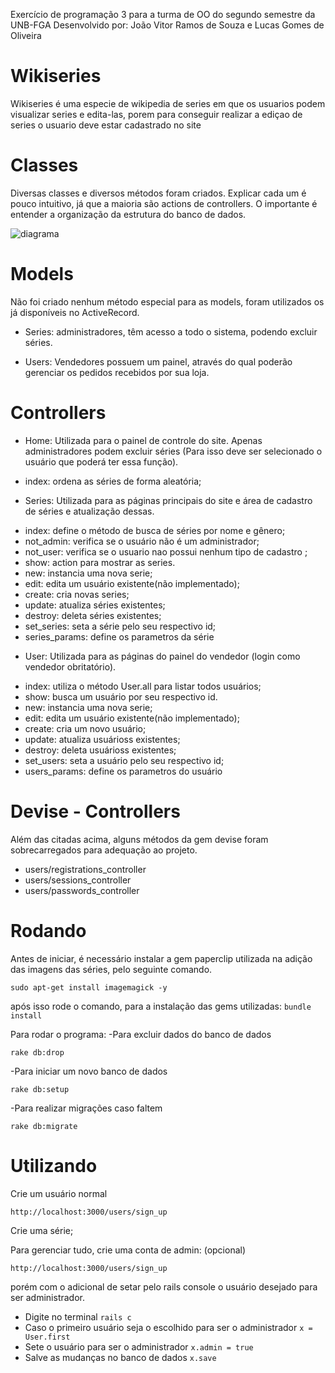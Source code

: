 Exercício de programação 3 para a turma de OO do segundo semestre da UNB-FGA
Desenvolvido por: João Vitor Ramos de Souza e Lucas Gomes de Oliveira

# Wikiseries

Wikiseries é uma especie de wikipedia de series em que os usuarios podem visualizar series e edita-las, porem para conseguir realizar a ediçao de series o usuario deve estar cadastrado no site

# Classes

Diversas classes e diversos métodos foram criados. Explicar cada um é pouco intuitivo, já que a maioria são actions de controllers. O importante é entender a organização da estrutura do banco de dados.

![diagrama](http://imgur.com/a/ikxPQ)


# Models

Não foi criado nenhum método especial para as models, foram utilizados os já disponíveis no ActiveRecord.

* Series: administradores, têm acesso a todo o sistema, podendo excluir séries.

* Users: Vendedores possuem um painel, através do qual poderão gerenciar os pedidos recebidos por sua loja.

# Controllers

* Home: Utilizada para o painel de controle do site. Apenas administradores podem excluir séries (Para isso deve ser selecionado o usuário que poderá ter essa função).
 - index: ordena as séries de forma aleatória;
 
* Series: Utilizada para as páginas principais do site e área de cadastro de séries e atualização dessas.
 - index: define o método de busca de séries por nome e gênero;
 - not_admin: verifica se o usuário não é um administrador;
 - not_user: verifica se o usuario nao possui nenhum tipo de cadastro ;
 - show: action para mostrar as series.
 - new: instancia uma nova serie;
 - edit: edita um usuário existente(não implementado);
 - create: cria novas series;
 - update: atualiza séries existentes;
 - destroy: deleta séries existentes;
 - set_series: seta a série pelo seu respectivo id;
 - series_params: define os parametros da série
 
 
* User: Utilizada para as páginas do painel do vendedor (login como vendedor obritatório).
 - index: utiliza o método User.all para listar todos usuários;
 - show: busca um usuário por seu respectivo id.
 - new: instancia uma nova serie;
 - edit: edita um usuário existente(não implementado);
 - create: cria  um novo usuário;
 - update: atualiza usuárioss existentes;
 - destroy: deleta usuárioss existentes;
 - set_users: seta a usuário pelo seu respectivo id;
 - users_params: define os parametros do usuário
 
 
# Devise - Controllers

Além das citadas acima, alguns métodos da gem devise foram sobrecarregados para adequação ao projeto.
* users/registrations_controller
* users/sessions_controller
* users/passwords_controller
 
# Rodando

Antes de iniciar, é necessário instalar a gem paperclip utilizada na adição das imagens das séries, pelo seguinte comando.

```sudo apt-get install imagemagick -y```

após isso rode o comando, para a instalação das gems utilizadas:
```bundle install```

Para rodar o programa:
-Para excluir dados do banco de dados
```
rake db:drop
```
-Para iniciar um novo banco de dados
```
rake db:setup
```
-Para realizar migrações caso faltem
```
rake db:migrate
```

# Utilizando

Crie um usuário normal
```
http://localhost:3000/users/sign_up
```

Crie uma série;

Para gerenciar tudo, crie uma conta de admin: (opcional)

```
http://localhost:3000/users/sign_up
```

porém com o adicional de setar pelo rails console o usuário desejado para ser administrador.

- Digite no terminal
``` rails c ```
- Caso o primeiro usuário seja o escolhido para ser o administrador
``` x = User.first ```
- Sete o usuário para ser o administrador
``` x.admin = true ```
- Salve as mudanças no banco de dados
``` x.save ```